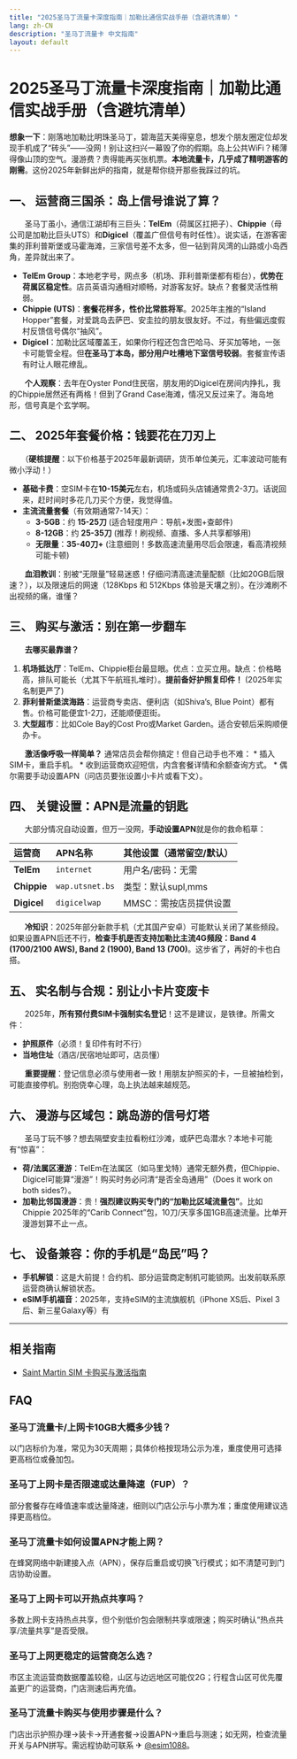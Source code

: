 ```yaml
---
title: "2025圣马丁流量卡深度指南｜加勒比通信实战手册（含避坑清单）"
lang: zh-CN
description: "圣马丁流量卡 中文指南"
layout: default
---
```

# 2025圣马丁流量卡深度指南｜加勒比通信实战手册（含避坑清单）

**想象一下**：刚落地加勒比明珠圣马丁，碧海蓝天美得窒息，想发个朋友圈定位却发现手机成了“砖头”——没网！别让这扫兴一幕毁了你的假期。岛上公共WiFi？稀薄得像山顶的空气。漫游费？贵得能再买张机票。**本地流量卡，几乎成了精明游客的刚需**。这份2025年新鲜出炉的指南，就是帮你绕开那些我踩过的坑。

## 一、 运营商三国杀：岛上信号谁说了算？

　　圣马丁虽小，通信江湖却有三巨头：**TelEm**（荷属区扛把子）、**Chippie**（母公司是加勒比巨头UTS）和**Digicel**（覆盖广但信号有时任性）。说实话，在游客密集的菲利普斯堡或马霍海滩，三家信号差不太多，但一钻到背风湾的山路或小岛西角，差异就出来了。

*   **TelEm Group**：本地老字号，网点多（机场、菲利普斯堡都有柜台），**优势在荷属区稳定性**。店员英语沟通相对顺畅，对游客友好。缺点？套餐灵活性稍弱。
*   **Chippie (UTS)**：**套餐花样多，性价比常胜将军**。2025年主推的“Island Hopper”套餐，对爱跳岛去萨巴、安圭拉的朋友很友好。不过，有些偏远度假村反馈信号偶尔“抽风”。
*   **Digicel**：加勒比区域覆盖王，如果你行程还包含巴哈马、牙买加等地，一张卡可能管全程。但**在圣马丁本岛，部分用户吐槽地下室信号较弱**。套餐宣传语有时让人眼花缭乱。

　　**个人观察**：去年在Oyster Pond住民宿，朋友用的Digicel在房间内挣扎，我的Chippie居然还有两格！但到了Grand Case海滩，情况又反过来了。海岛地形，信号真是个玄学啊。

## 二、 2025年套餐价格：钱要花在刀刃上

　　（**硬核提醒**：以下价格基于2025年最新调研，货币单位美元，汇率波动可能有微小浮动！）

*   **基础卡费**：空SIM卡在**10-15美元**左右，机场或码头店铺通常贵2-3刀。话说回来，赶时间时多花几刀买个方便，我觉得值。
*   **主流流量套餐**（有效期通常7-14天）：
    *   **3-5GB**：约 **15-25刀** (适合轻度用户：导航+发图+查邮件)
    *   **8-12GB**：约 **25-35刀** (推荐！刷视频、直播、多人共享都够用)
    *   **无限量**：**35-40刀+** (注意细则！多数高速流量用尽后会限速，看高清视频可能卡顿)

　　**血泪教训**：别被“无限量”轻易迷惑！仔细问清高速流量配额（比如20GB后限速？），以及限速后的网速（128Kbps 和 512Kbps 体验是天壤之别）。在沙滩刷不出视频的痛，谁懂？

## 三、 购买与激活：别在第一步翻车

　　**去哪买最靠谱？**

1.  **机场抵达厅**：TelEm、Chippie柜台最显眼。优点：立买立用。缺点：价格略高，排队可能长（尤其下午航班扎堆时）。**提前备好护照复印件！** (2025年实名制更严了)
2.  **菲利普斯堡滨海路**：运营商专卖店、便利店（如Shiva’s, Blue Point）都有售。价格可能便宜1-2刀，还能顺便逛街。
3.  **大型超市**：比如Cole Bay的Cost Pro或Market Garden。适合安顿后采购顺便办卡。

　　**激活像呼吸一样简单？** 通常店员会帮你搞定！但自己动手也不难：
    *   插入SIM卡，重启手机。
    *   收到运营商欢迎短信，内含套餐详情和余额查询方式。
    *   偶尔需要手动设置APN（问店员要张设置小卡片或看下文）。

## 四、 关键设置：APN是流量的钥匙

　　大部分情况自动设置，但万一没网，**手动设置APN**就是你的救命稻草：

| 运营商  | APN名称       | 其他设置（通常留空/默认） |
| :------ | :------------ | :------------------------ |
| **TelEm** | `internet`    | 用户名/密码：无需         |
| **Chippie** | `wap.utsnet.bs` | 类型：默认supl,mms        |
| **Digicel** | `digicelwap`  | MMSC：需按店员提供设置    |

　　**冷知识**：2025年部分新款手机（尤其国产安卓）可能默认关闭了某些频段。如果设置APN后还不行，**检查手机是否支持加勒比主流4G频段：Band 4 (1700/2100 AWS), Band 2 (1900), Band 13 (700)**。这步省了，再好的卡也白搭。

## 五、 实名制与合规：别让小卡片变废卡

　　2025年，**所有预付费SIM卡强制实名登记**！这不是建议，是铁律。所需文件：
*   **护照原件**（必须！复印件有时不行）
*   **当地住址**（酒店/民宿地址即可，店员懂）

　　**重要提醒**：登记信息必须与使用者一致！用朋友护照买的卡，一旦被抽检到，可能直接停机。别抱侥幸心理，岛上执法越来越规范。

## 六、 漫游与区域包：跳岛游的信号灯塔

　　圣马丁玩不够？想去隔壁安圭拉看粉红沙滩，或萨巴岛潜水？本地卡可能有“惊喜”：

*   **荷/法属区漫游**：TelEm在法属区（如马里戈特）通常无额外费，但Chippie、Digicel可能算“漫游”！购买时务必问清“是否全岛通用”（Does it work on both sides?）。
*   **加勒比邻国漫游**：贵！**强烈建议购买专门的“加勒比区域流量包”**。比如Chippie 2025年的“Carib Connect”包，10刀/天享多国1GB高速流量。比单开漫游划算不止一点。

## 七、 设备兼容：你的手机是“岛民”吗？

*   **手机解锁**：这是大前提！合约机、部分运营商定制机可能锁网。出发前联系原运营商确认解锁状态。
*   **eSIM手机福音**：2025年，支持eSIM的主流旗舰机（iPhone XS后、Pixel 3后、新三星Galaxy等）有

<!-- crosslink -->
---

## 相关指南

- [Saint Martin SIM 卡购买与激活指南](https://faciylike.github.io/saint-martin-sim-guides)

<!-- BEGIN_SAINT_MARTIN_FAQ -->
## FAQ

### 圣马丁流量卡/上网卡10GB大概多少钱？
以门店标价为准，常见为30天周期；具体价格按现场公示为准，重度使用可选择更高档位或叠加包。

### 圣马丁上网卡是否限速或达量降速（FUP）？
部分套餐存在峰值速率或达量降速，细则以门店公示与小票为准；重度使用建议选择更高档位。

### 圣马丁流量卡如何设置APN才能上网？
在蜂窝网络中新建接入点（APN），保存后重启或切换飞行模式；如不清楚可到门店协助设置。

### 圣马丁上网卡可以开热点共享吗？
多数上网卡支持热点共享，但个别低价包会限制共享或限速；购买时确认“热点共享/流量共享”是否受限。

### 圣马丁上网更稳定的运营商怎么选？
市区主流运营商数据覆盖较稳，山区与边远地区可能仅2G；行程含山区可优先覆盖更广的运营商，门店测速后再充值。

### 圣马丁流量卡购买与使用步骤是什么？
门店出示护照办理→装卡→开通套餐→设置APN→重启与测速；如无网，检查流量开关与APN拼写。需远程协助可联系 ✈ [@esim1088](https://t.me/s/esim1088)。

<script type="application/ld+json">
{"@context": "https://schema.org", "@type": "FAQPage", "mainEntity": [{"@type": "Question", "name": "圣马丁流量卡/上网卡10GB大概多少钱？", "acceptedAnswer": {"@type": "Answer", "text": "以门店标价为准，常见为30天周期；具体价格按现场公示为准，重度使用可选择更高档位或叠加包。"}}, {"@type": "Question", "name": "圣马丁上网卡是否限速或达量降速（FUP）？", "acceptedAnswer": {"@type": "Answer", "text": "部分套餐存在峰值速率或达量降速，细则以门店公示与小票为准；重度使用建议选择更高档位。"}}, {"@type": "Question", "name": "圣马丁流量卡如何设置APN才能上网？", "acceptedAnswer": {"@type": "Answer", "text": "在蜂窝网络中新建接入点（APN），保存后重启或切换飞行模式；如不清楚可到门店协助设置。"}}, {"@type": "Question", "name": "圣马丁上网卡可以开热点共享吗？", "acceptedAnswer": {"@type": "Answer", "text": "多数上网卡支持热点共享，但个别低价包会限制共享或限速；购买时确认“热点共享/流量共享”是否受限。"}}, {"@type": "Question", "name": "圣马丁上网更稳定的运营商怎么选？", "acceptedAnswer": {"@type": "Answer", "text": "市区主流运营商数据覆盖较稳，山区与边远地区可能仅2G；行程含山区可优先覆盖更广的运营商，门店测速后再充值。"}}, {"@type": "Question", "name": "圣马丁流量卡购买与使用步骤是什么？", "acceptedAnswer": {"@type": "Answer", "text": "门店出示护照办理→装卡→开通套餐→设置APN→重启与测速；如无网，检查流量开关与APN拼写。需远程协助可联系 ✈ @esim1088。"}}]}
</script>
<!-- END_SAINT_MARTIN_FAQ -->

